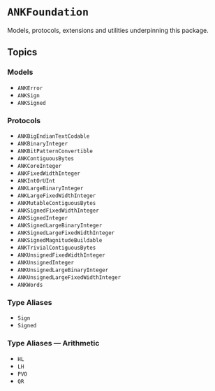 # ``ANKFoundation``

Models, protocols, extensions and utilities underpinning this package.

## Topics

### Models

- ``ANKError``
- ``ANKSign``
- ``ANKSigned``

### Protocols

- ``ANKBigEndianTextCodable``
- ``ANKBinaryInteger``
- ``ANKBitPatternConvertible``
- ``ANKContiguousBytes``
- ``ANKCoreInteger``
- ``ANKFixedWidthInteger``
- ``ANKIntOrUInt``
- ``ANKLargeBinaryInteger``
- ``ANKLargeFixedWidthInteger``
- ``ANKMutableContiguousBytes``
- ``ANKSignedFixedWidthInteger``
- ``ANKSignedInteger``
- ``ANKSignedLargeBinaryInteger``
- ``ANKSignedLargeFixedWidthInteger``
- ``ANKSignedMagnitudeBuildable``
- ``ANKTrivialContiguousBytes``
- ``ANKUnsignedFixedWidthInteger``
- ``ANKUnsignedInteger``
- ``ANKUnsignedLargeBinaryInteger``
- ``ANKUnsignedLargeFixedWidthInteger``
- ``ANKWords``

### Type Aliases

- ``Sign``
- ``Signed``

### Type Aliases — Arithmetic

- ``HL``
- ``LH``
- ``PVO``
- ``QR``
